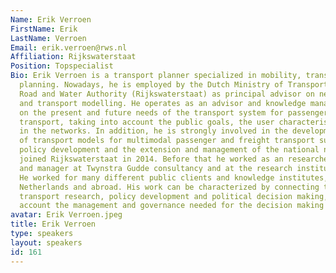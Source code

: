 ```yaml
---
Name: Erik Verroen
FirstName: Erik
LastName: Verroen
Email: erik.verroen@rws.nl
Affiliation: Rijkswaterstaat
Position: Topspecialist
Bio: Erik Verroen is a transport planner specialized in mobility, transport and spatial
  planning. Nowadays, he is employed by the Dutch Ministry of Transport and the National
  Road and Water Authority (Rijkswaterstaat) as principal advisor on network development
  and transport modelling. He operates as an advisor and knowledge manager, focusing
  on the present and future needs of the transport system for passenger and freight
  transport, taking into account the public goals, the user characteristics and developments
  in the networks. In addition, he is strongly involved in the development and use
  of transport models for multimodal passenger and freight transport supporting national
  policy development and the extension and management of the national networks.Erik
  joined Rijkswaterstaat in 2014. Before that he worked as an researcher, consultant
  and manager at Twynstra Gudde consultancy and at the research institute of TNO.
  He worked for many different public clients and knowledge institutes, both in the
  Netherlands and abroad. His work can be characterized by connecting the worlds of
  transport research, policy development and political decision making, taken into
  account the management and governance needed for the decision making process.
avatar: Erik Verroen.jpeg
title: Erik Verroen
type: speakers
layout: speakers
id: 161
---
```

